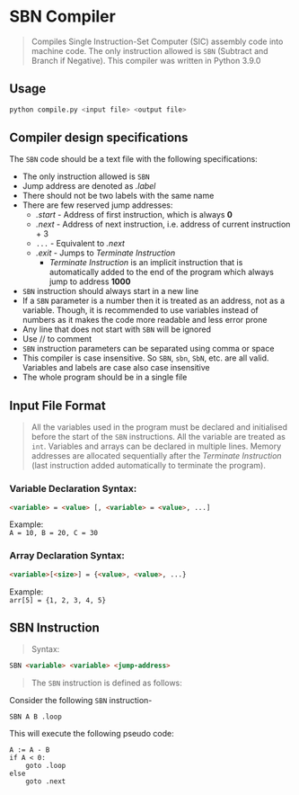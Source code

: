 # SBN Compiler
> Compiles Single Instruction-Set Computer (SIC) assembly code into machine code. The only instruction allowed is `SBN` (Subtract and Branch if Negative). This compiler was written in Python 3.9.0


## Usage
```sh
python compile.py <input file> <output file>
```


## Compiler design specifications
The `SBN` code should be a text file with the following specifications:
- The only instruction allowed is `SBN`
- Jump address are denoted as <i>.label</i>
- There should not be two labels with the same name
- There are few reserved jump addresses:
    - <i>.start</i> - Address of first instruction, which is always <b>0</b>
    - <i>.next</i> - Address of next instruction, i.e. address of current instruction + 3
    - `...` - Equivalent to <i>.next</i>
    - <i>.exit</i> - Jumps to <i>Terminate Instruction</i>
        - <i>Terminate Instruction</i> is an implicit instruction that is automatically added to the end of the program which always jump to address <b>1000</b>
- `SBN` instruction should always start in a new line
- If a `SBN` parameter is a number then it is treated as an address, not as a variable. Though, it is recommended to use variables instead of numbers as it makes the code more readable and less error prone
- Any line that does not start with `SBN` will be ignored
- Use // to comment
- `SBN` instruction parameters can be separated using comma or space
- This compiler is case insensitive. So `SBN`, `sbn`, `SbN`, etc. are all valid. Variables and labels are case also case insensitive
- The whole program should be in a single file




## Input File Format
> All the variables used in the program must be declared and initialised before the start of the `SBN` instructions. All the variable are treated as `int`. Variables and arrays can be declared in multiple lines. Memory addresses are allocated sequentially after the <i>Terminate Instruction</i> (last instruction added automatically to terminate the program).

### Variable Declaration Syntax:
```html
<variable> = <value> [, <variable> = <value>, ...]
```

Example:<br>
`A = 10, B = 20, C = 30`

### Array Declaration Syntax:
```html
<variable>[<size>] = {<value>, <value>, ...}
```

Example:<br>
`arr[5] = {1, 2, 3, 4, 5}`




## SBN Instruction
> Syntax:
```html
SBN <variable> <variable> <jump-address>
```
> The `SBN` instruction is defined as follows:

Consider the following `SBN` instruction-
```
SBN A B .loop
```
This will execute the following pseudo code:
```
A := A - B
if A < 0:
    goto .loop
else
    goto .next
```


